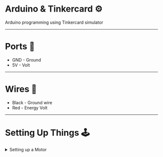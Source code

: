 # Arduino & Tinkercard ⚙
Arduino programming using Tinkercard simulator

-----

# Ports 📌
* GND - Ground
* 5V - Volt

-----

# Wires 🔌
* Black - Ground wire
* Red - Energy Volt

-----

# Setting Up Things 🕹
<details>
<summary>Setting up a Motor</summary>
<dl>
  <dt>1. Connect the red wire on 5v port</dt>
  <dd>The red wire is for volts</dd>

  <dt>2. Connect the black wire on GND port</dt>
  <dd>The black one is for grounding</dd>
</dl>
![Capture](https://user-images.githubusercontent.com/37451620/93835796-ccb4a800-fc56-11ea-83eb-242b0519ef4e.PNG)
</details>

